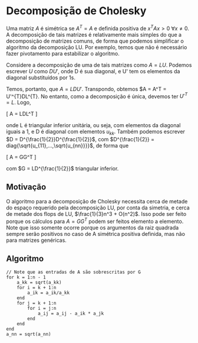 # Decomposição de Cholesky

Uma matriz $A$ é simétrica se $A^T = A$ e definida positiva de $x^TAx > 0\:
\forall x \neq 0$. A decomposição de tais matrizes é relativamente mais simples do que
a decomposição de matrizes comuns, de forma que podemos simplificar o algoritmo da
decomposição LU. Por exemplo, temos que não é necessário fazer pivotamento para
estabilizar o algoritmo.

Considere a decomposição de uma de tais matrizes como $A = LU$. Podemos escrever $U$
como $DU'$, onde D é sua diagonal, e U' tem os elementos da diagonal substituídos por
1s.

Temos, portanto, que $A = LDU'$. Transpondo, obtemos $A = A^T = U'^{T}DL^{T}. No entanto,
como a decomposição é única, devemos ter $U'^{T} = L$. Logo,

\[
A = LDL^T
\]

onde L é triangular inferior unitária, ou seja, com elementos da diagonal iguais a 1,
 e D é diagonal com elementos $u_{kk}$. Também podemos escrever $D = D^{\frac{1}{2}}D^{\frac{1}{2}}$,
com $D^{\frac{1}{2}} = diag{\sqrt{u_{11},...,\sqrt{u_{nn}}}}$, de forma que

\[
A = GG^T
\]

com $G = LD^{\frac{1}{2}}$ triangular inferior.

## Motivação

O algoritmo para a decomposição de Cholesky necessita cerca de metade do espaço requerido
pela decomposição LU, por conta da simetria, e cerca de metade dos flops de LU,
$\frac{1}{3}n^3 + O(n^2)$. Isso pode ser feito porque os cálculos para $A = GG^T$
podem ser feitos elemento a elemento. Note que isso somente ocorre porque os argumentos
da raiz quadrada sempre serão positivos no caso de A simétrica positiva definida,
mas não para matrizes genéricas.

## Algoritmo

```
// Note que as entradas de A são sobrescritas por G
for k = 1:n - 1
    a_kk = sqrt(a_kk)
    for i = k + 1:n
        a_ik = a_ik/a_kk
    end
    for j = k + 1:n
        for i = j:n
            a_ij = a_ij - a_ik * a_jk
        end
    end
end
a_nn = sqrt(a_nn)
```
